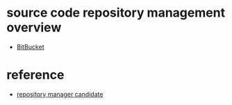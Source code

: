 # source code repository management overview

* [BitBucket](https://bitbucket.org)

# reference

  - [repository manager candidate](https://maven.apache.org/repository-management.html )